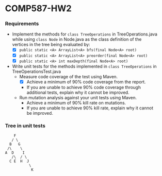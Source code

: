 # COMP587-HW2
### Requirements
- Implement the methods for `class TreeOperations` in TreeOperations.java while using `class Node` in Node.java as the class definition of the vertices in the tree being evaluated by:
  - [x] `public static <A> ArrayList<A> bfs(final Node<A> root)`
  - [x] `public static <A> ArrayList<A> preorder(final Node<A> root)`
  - [x] `public static <A> int maxDepth(final Node<A> root)`
- Write unit tests for the methods implemented in `class TreeOperations` in TreeOperationsTest.java
  - Measure code coverage of the test using Maven.
    - [x] Achieve a minimum of 90% code coverage from the report.
    - If you are unable to achieve 90% code coverage through additional tests, explain why it cannot be improved.
  - Run mutation analysis against your unit tests using Maven.
    - Achieve a minimum of 90% kill rate on mutations.
    - If you are unable to achieve 90% kill rate, explain why it cannot be improved. 
 ### Tree in unit tests
 ```
     F 
    / \
   B   G
  /\    \
 A  D    I
    /\  / \
   C E  H  J
            \
             K

 ```
